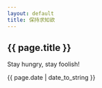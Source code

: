 ```yaml
---
layout: default
title: 保持求知欲
---
```


## {{ page.title }}  

Stay hungry,  stay foolish!

{{ page.date | date_to_string }}
